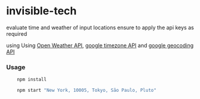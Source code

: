 # invisible-tech
evaluate time and weather of input locations
ensure to apply the api keys as required

using Using [Open Weather API](https://openweathermap.org/), [google timezone API](https://developers.google.com/maps/documentation/timezone/overview) and [google geocoding API](https://developers.google.com/maps/documentation/geocoding/overview)

### Usage

```bash
    npm install
```

```bash
    npm start "New York, 10005, Tokyo, São Paulo, Pluto"
```
